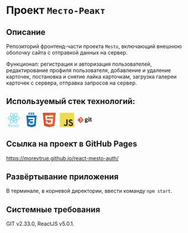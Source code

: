 # Проект `Место-Реакт`

## Описание

Репозиторий фронтенд-части проекта `Mesto`, включающий внешнюю оболочку сайта с отправкой данных на сервер.

Функционал: регистрация и авторизация пользователей, редактирование профиля пользователя, добавление и удаление карточек, постановка и снятие лайка карточкам, загрузка галереи карточек с сервера, отправка запросов на сервер.

## Используемый стек технологий: 
<div>
  <img src="https://github.com/devicons/devicon/blob/master/icons/react/react-original-wordmark.svg" title="React" alt="React" width="40" height="40"/>&nbsp;
  <img src="https://github.com/devicons/devicon/blob/master/icons/css3/css3-plain-wordmark.svg"  title="CSS3" alt="CSS" width="40" height="40"/>&nbsp;
  <img src="https://github.com/devicons/devicon/blob/master/icons/html5/html5-original.svg" title="HTML5" alt="HTML" width="40" height="40"/>&nbsp;
  <img src="https://github.com/devicons/devicon/blob/master/icons/javascript/javascript-original.svg" title="JavaScript" alt="JavaScript" width="40" height="40"/>&nbsp;
  <img src="https://github.com/devicons/devicon/blob/master/icons/git/git-original-wordmark.svg" title="Git" alt="Git" width="40" height="40"/>&nbsp;
</div>

## Ссылка на проект в GitHub Pages

https://morevtrue.github.io/react-mesto-auth/

## Развёртывание приложения

В терминале, в корневой директории, ввести команду `npm start`.

## Системные требования

GIT v2.33.0, ReactJS v5.0.1.
